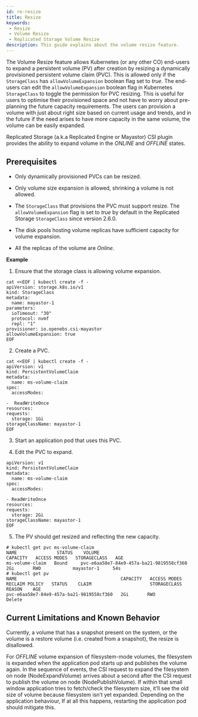 ```yaml
---
id: re-resize
title: Resize
keywords:
 - Resize
 - Volume Resize
 - Replicated Storage Volume Resize
description: This guide explains about the volume resize feature.
---
```


The Volume Resize feature allows Kubernetes (or any other CO) end-users to expand a persistent volume (PV) after creation by resizing a dynamically provisioned persistent volume claim (PVC). This is allowed only if the `StorageClass` has `allowVolumeExpansion` boolean flag set to _true_. The end-users can edit the `allowVolumeExpansion` boolean flag in Kubernetes `StorageClass` to toggle the permission for PVC resizing. This is useful for users to optimise their provisioned space and not have to worry about pre-planning the future capacity requirements. The users can provision a volume with just about right size based on current usage and trends, and in the future if the need arises to have more capacity in the same volume, the volume can be easily expanded.

Replicated Storage (a.k.a Replicated Engine or Mayastor) CSI plugin provides the ability to expand volume in the _ONLINE_ and _OFFLINE_ states.

## Prerequisites

- Only dynamically provisioned PVCs can be resized.

- Only volume size expansion is allowed, shrinking a volume is not allowed.

- The `StorageClass` that provisions the PVC must support resize. The `allowVolumeExpansion` flag is set to _true_ by default in the Replicated Storage `StorageClass` since version 2.6.0.

- The disk pools hosting volume replicas have sufficient capacity for volume expansion.

- All the replicas of the volume are _Online_.

**Example**

1. Ensure that the storage class is allowing volume expansion.

```
cat <<EOF | kubectl create -f -
apiVersion: storage.k8s.io/v1
kind: StorageClass
metadata:
  name: mayastor-1
parameters:
  ioTimeout: "30"
  protocol: nvmf
  repl: "1"
provisioner: io.openebs.csi-mayastor
allowVolumeExpansion: true
EOF
```

2. Create a PVC.

```
cat <<EOF | kubectl create -f -
apiVersion: v1
kind: PersistentVolumeClaim
metadata:
  name: ms-volume-claim
spec:
  accessModes:

-  ReadWriteOnce
resources:
requests:
  storage: 1Gi
storageClassName: mayastor-1
EOF
```

3. Start an application pod that uses this PVC.

4. Edit the PVC to expand.

```
apiVersion: v1
kind: PersistentVolumeClaim
metadata:
  name: ms-volume-claim
spec:
  accessModes:

- ReadWriteOnce
resources:
requests:
  storage: 2Gi
storageClassName: mayastor-1
EOF
```

5. The PV should get resized and reflecting the new capacity.

```
# kubectl get pvc ms-volume-claim
NAME               STATUS    VOLUME                                     CAPACITY   ACCESS MODES   STORAGECLASS   AGE
ms-volume-claim   Bound     pvc-e6aa58e7-84e9-457a-ba21-9819558cf360   2Gi       RWO            mayastor-1     54s
# kubectl get pv
NAME                                       CAPACITY   ACCESS MODES   RECLAIM POLICY   STATUS    CLAIM                      STORAGECLASS   REASON    AGE
pvc-e6aa58e7-84e9-457a-ba21-9819558cf360   2Gi       RWO            Delete  
```

## Current Limitations and Known Behavior

Currently, a volume that has a snapshot present on the system, or the volume is a restore volume (i.e. created from a snapshot), the resize is disallowed.

For _OFFLINE_ volume expansion of filesystem-mode volumes, the filesystem is expanded when the application pod starts up and publishes the volume again. In the sequence of events, the CSI request to expand the filesystem on node (NodeExpandVolume) arrives about a second after the CSI request to publish the volume on node (NodePublishVolume). If within that small window application tries to fetch/check the filesystem size, it’ll see the old size of volume because filesystem isn’t yet expanded. Depending on the application behaviour, If at all this happens, restarting the application pod should mitigate this.
